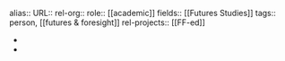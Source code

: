 alias::
URL::
rel-org::
role:: [[academic]]
fields:: [[Futures Studies]]
tags:: person, [[futures & foresight]]
rel-projects:: [[FF-ed]]


-
-
